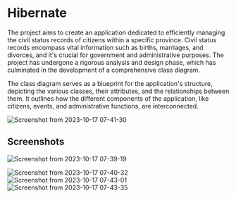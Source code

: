 
# Hibernate 

The project aims to create an application dedicated to efficiently managing the civil status records of citizens within a specific province. Civil status records encompass vital information such as births, marriages, and divorces, and it's crucial for government and administrative purposes. The project has undergone a rigorous analysis and design phase, which has culminated in the development of a comprehensive class diagram.

The class diagram serves as a blueprint for the application's structure, depicting the various classes, their attributes, and the relationships between them. It outlines how the different components of the application, like citizens, events, and administrative functions, are interconnected.

![Screenshot from 2023-10-17 07-41-30](https://github.com/Boupouchi/hibernate/assets/81436882/49aec50c-9105-43e4-89d5-4aaf52bffaed)

## Screenshots

![Screenshot from 2023-10-17 07-39-19](https://github.com/Boupouchi/hibernate/assets/81436882/196af96d-36f9-4051-8df5-451bf49d14a6)

![Screenshot from 2023-10-17 07-40-32](https://github.com/Boupouchi/hibernate/assets/81436882/b2368c93-442f-4c8f-bb15-7701ccaaea1e)
![Screenshot from 2023-10-17 07-43-01](https://github.com/Boupouchi/hibernate/assets/81436882/cdcbfbab-4a75-4558-b072-215b4f65d1fa)
![Screenshot from 2023-10-17 07-43-35](https://github.com/Boupouchi/hibernate/assets/81436882/3f91dea3-3058-4c3d-a7b3-1deb106b4f2d)


